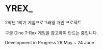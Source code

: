 # YREX_
2학년 1학기
게임프로그래밍 개인 프로젝트

구글 Dino T-Rex 게임을 참고하여 만드는 중입니다.

Development in Progress
26 May ~ 24 June

